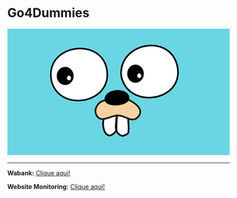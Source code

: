 # Go4Dummies

![golang](https://github.com/FerreiraWalter/Go4Dummies/blob/main/golang.png)
<hr>

**Wabank:** [Clique aqui!](https://github.com/FerreiraWalter/Go4Dummies/tree/main/banco)

**Website Monitoring:** [Clique aqui!](https://github.com/FerreiraWalter/website-monitoring)

